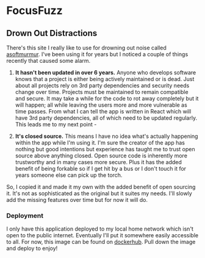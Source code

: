 # FocusFuzz

## Drown Out Distractions

There's this site I really like to use for drowning out noise called [asoftmurmur](https://asoftmurmur.com). I've been using it for years but I noticed a couple of things recently that caused some alarm.

1. **It hasn't been updated in over 6 years.** Anyone who develops software knows that a project is either being actively maintained or is dead. Just about all projects rely on 3rd party dependencies and security needs change over time. Projects must be maintained to remain compatible and secure. It may take a while for the code to rot away completely but it will happen; all while leaving the users more and more vulnerable as time passes. From what I can tell the app is written in React which will have 3rd party dependencies, all of which need to be updated regularly. This leads me to my next point -

2. **It's closed source.** This means I have no idea what's actually happening within the app while I'm using it. I'm sure the creator of the app has nothing but good intentions but experience has taught me to trust open source above anything closed. Open source code is inherently more trustworthy and in many cases more secure. Plus it has the added benefit of being forkable so if I get hit by a bus or I don't touch it for years someone else can pick up the torch.

So, I copied it and made it my own with the added benefit of open sourcing it. It's not as sophisticated as the original but it suites my needs. I'll slowly add the missing features over time but for now it will do.

### Deployment

I only have this application deployed to my local home network which isn't open to the public internet. Eventually I'll put it somewhere easily accessible to all. For now, this image can be found on [dockerhub](https://hub.docker.com/r/stevewhitmore/focus-fuzz). Pull down the image and deploy to enjoy!
